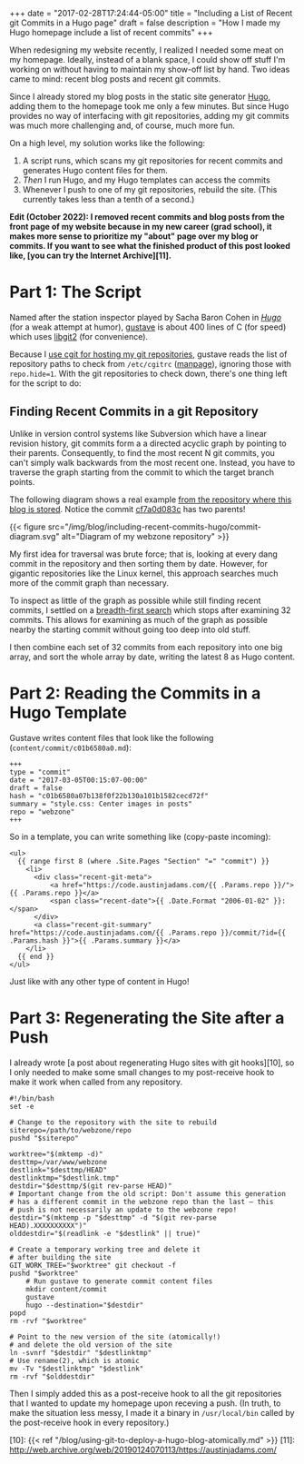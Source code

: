 +++
date = "2017-02-28T17:24:44-05:00"
title = "Including a List of Recent git Commits in a Hugo page"
draft = false
description = "How I made my Hugo homepage include a list of recent commits"
+++

When redesigning my website recently, I realized I needed some meat on
my homepage. Ideally, instead of a blank space, I could show off stuff
I'm working on without having to maintain my show-off list by hand. Two
ideas came to mind: recent blog posts and recent git commits.

Since I already stored my blog posts in the static site generator
[Hugo][8], adding them to the homepage took me only a few minutes. But
since Hugo provides no way of interfacing with git repositories, adding
my git commits was much more challenging and, of course, much more fun.

On a high level, my solution works like the following:

 1. A script runs, which scans my git repositories for recent commits
    and generates Hugo content files for them.
 2. *Then* I run Hugo, and my Hugo templates can access the commits
 3. Whenever I push to one of my git repositories, rebuild the site.
    (This currently takes less than a tenth of a second.)

**Edit (October 2022): I removed recent commits and blog posts from the front
page of my website because in my new career (grad school), it makes more sense
to prioritize my "about" page over my blog or commits. If you want to see what
the finished product of this post looked like, [you can try the Internet
Archive][11].**

Part 1: The Script
==================

Named after the station inspector played by Sacha Baron Cohen in
[*Hugo*][3] (for a weak attempt at humor), [gustave][2] is about 400
lines of C (for speed) which uses [libgit2][1] (for convenience).

Because I [use cgit for hosting my git repositories][4], gustave reads
the list of repository paths to check from `/etc/cgitrc` ([manpage][5]),
ignoring those with `repo.hide=1`. With the git repositories to check
down, there's one thing left for the script to do:

Finding Recent Commits in a git Repository
------------------------------------------

Unlike in version control systems like Subversion which have a linear
revision history, git commits form a a directed acyclic graph by
pointing to their parents. Consequently, to find the most recent N git
commits, you can't simply walk backwards from the most recent one.
Instead, you have to traverse the graph starting from the commit to
which the target branch points.

The following diagram shows a real example [from the repository where
this blog is stored][6]. Notice the commit [cf7a0d083c][7] has two
parents!

{{< figure src="/img/blog/including-recent-commits-hugo/commit-diagram.svg" alt="Diagram of my webzone repository" >}}

My first idea for traversal was brute force; that is, looking at every
dang commit in the repository and then sorting them by date. However,
for gigantic repositories like the Linux kernel, this approach searches
much more of the commit graph than necessary.

To inspect as little of the graph as possible while still finding recent
commits, I settled on a [breadth-first search][9] which stops after
examining 32 commits. This allows for examining as much of the graph as
possible nearby the starting commit without going too deep into old
stuff.

I then combine each set of 32 commits from each repository into one big
array, and sort the whole array by date, writing the latest 8 as Hugo
content.

Part 2: Reading the Commits in a Hugo Template
==============================================

Gustave writes content files that look like the following
(`content/commit/c01b6580a0.md`):

    +++
    type = "commit"
    date = "2017-03-05T00:15:07-00:00"
    draft = false
    hash = "c01b6580a07b138f0f22b130a101b1582cecd72f"
    summary = "style.css: Center images in posts"
    repo = "webzone"
    +++

So in a template, you can write something like (copy-paste incoming):

    <ul>
      {{ range first 8 (where .Site.Pages "Section" "=" "commit") }}
        <li>
          <div class="recent-git-meta">
              <a href="https://code.austinjadams.com/{{ .Params.repo }}/">{{ .Params.repo }}</a>
              <span class="recent-date">{{ .Date.Format "2006-01-02" }}:</span>
          </div>
          <a class="recent-git-summary" href="https://code.austinjadams.com/{{ .Params.repo }}/commit/?id={{ .Params.hash }}">{{ .Params.summary }}</a>
        </li>
      {{ end }}
    </ul>

Just like with any other type of content in Hugo!

Part 3: Regenerating the Site after a Push
==========================================

I already wrote [a post about regenerating Hugo sites with git
hooks][10], so I only needed to make some small changes to my
post-receive hook to make it work when called from any repository.

    #!/bin/bash
    set -e

    # Change to the repository with the site to rebuild
    siterepo=/path/to/webzone/repo
    pushd "$siterepo"

    worktree="$(mktemp -d)"
    desttmp=/var/www/webzone
    destlink="$desttmp/HEAD"
    destlinktmp="$destlink.tmp"
    destdir="$desttmp/$(git rev-parse HEAD)"
    # Important change from the old script: Don't assume this generation
    # has a different commit in the webzone repo than the last — this
    # push is not necessarily an update to the webzone repo!
    destdir="$(mktemp -p "$desttmp" -d "$(git rev-parse HEAD).XXXXXXXXXX")"
    olddestdir="$(readlink -e "$destlink" || true)"

    # Create a temporary working tree and delete it
    # after building the site
    GIT_WORK_TREE="$worktree" git checkout -f
    pushd "$worktree"
        # Run gustave to generate commit content files
        mkdir content/commit
        gustave
        hugo --destination="$destdir"
    popd
    rm -rvf "$worktree"

    # Point to the new version of the site (atomically!)
    # and delete the old version of the site
    ln -svnrf "$destdir" "$destlinktmp"
    # Use rename(2), which is atomic
    mv -Tv "$destlinktmp" "$destlink"
    rm -rvf "$olddestdir"

Then I simply added this as a post-receive hook to all the git
repositories that I wanted to update my homepage upon receving a push.
(In truth, to make the situation less messy, I made it a binary in
`/usr/local/bin` called by the post-receive hook in every repository.)

[1]: https://libgit2.github.com/
[2]: https://code.austinjadams.com/gustave/
[3]: https://en.wikipedia.org/wiki/Hugo_(film)
[4]: https://code.austinjadams.com/
[5]: https://git.zx2c4.com/cgit/tree/cgitrc.5.txt
[6]: https://code.austinjadams.com/webzone/commit/?id=1b60a667d22d7f5665c7e25fd027249a22dbbc7f
[7]: https://code.austinjadams.com/webzone/commit/?id=cf7a0d083caabd4e237ad8fd688381df8185a114
[8]: https://gohugo.io/
[9]: https://en.wikipedia.org/wiki/Breadth-first_search
[10]: {{< ref "/blog/using-git-to-deploy-a-hugo-blog-atomically.md" >}}
[11]: http://web.archive.org/web/20190124070113/https://austinjadams.com/
